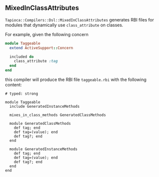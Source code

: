 ## MixedInClassAttributes

`Tapioca::Compilers::Dsl::MixedInClassAttributes` generates RBI files for modules that dynamically use
`class_attribute` on classes.

For example, given the following concern

~~~rb
module Taggeable
  extend ActiveSupport::Concern

  included do
    class_attribute :tag
  end
end
~~~

this compiler will produce the RBI file `taggeable.rbi` with the following content:

~~~rbi
# typed: strong

module Taggeable
  include GeneratedInstanceMethods

  mixes_in_class_methods GeneratedClassMethods

  module GeneratedClassMethods
    def tag; end
    def tag=(value); end
    def tag?; end
  end

  module GeneratedInstanceMethods
    def tag; end
    def tag=(value); end
    def tag?; end
  end
end
~~~
